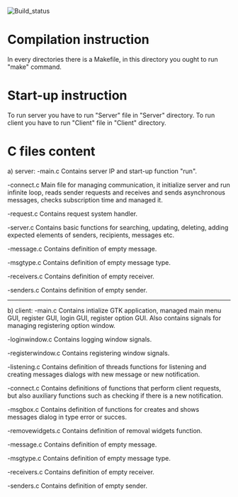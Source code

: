 ![Build_status](https://travis-ci.org/ChairChandler/IPC-Publish-Subscribe.svg?branch=master)


Compilation instruction
=======================

In every directories there is a Makefile, in this directory you ought to run "make" command.


Start-up instruction
=======================

To run server you have to run "Server" file in "Server" directory.
To run client you have to run "Client" file in "Client" directory.


C files content
======================
a) server:
-main.c	
Contains server IP and start-up function "run".

-connect.c 
Main file for managing communication, it initialize server and run infinite loop, reads sender requests and receives and sends asynchronous messages, checks subscription time and managed it.

-request.c
Contains request system handler.

-server.c
Contains basic functions for searching, updating, deleting, adding expected elements of senders, recipients, messages etc.

-message.c
Contains definition of empty message.

-msgtype.c
Contains definition of empty message type.

-receivers.c
Contains definition of empty receiver.

-senders.c
Contains definition of empty sender.

--------------------------
b) client:
-main.c
Contains intialize GTK application, managed main menu GUI, register GUI, login GUI, register option GUI. 
Also contains signals for managing registering option window.

-loginwindow.c
Contains logging window signals.

-registerwindow.c
Contains registering window signals.

-listening.c
Contains definition of threads functions for listening and creating messages dialogs with new message or new notification.

-connect.c
Contains definitions of functions that perform client requests, but also auxiliary functions such as checking if there is a new notification.

-msgbox.c
Contains definition of functions for creates and shows messages dialog in type error or succes.

-removewidgets.c
Contains definition of removal widgets function.

-message.c
Contains definition of empty message.

-msgtype.c
Contains definition of empty message type.

-receivers.c
Contains definition of empty receiver.

-senders.c
Contains definition of empty sender.
